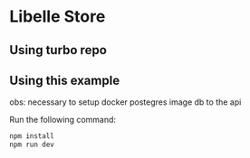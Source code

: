 # Libelle Store

## Using turbo repo

## Using this example

obs: necessary to setup docker postegres image db to the api

Run the following command:

```sh
npm install
npm run dev
```
